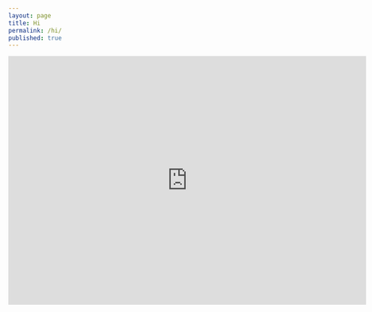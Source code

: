 ```yaml
---
layout: page
title: Hi
permalink: /hi/
published: true
---
```


<iframe src="https://docs.google.com/forms/d/1lQ2UTzq6ytiFp1RuRz_NXDYLvBwnRnT-lI1UqiKjOC0/viewform?embedded=true" width="720" height="500" frameborder="0" marginheight="0" marginwidth="0">Loading...</iframe>
